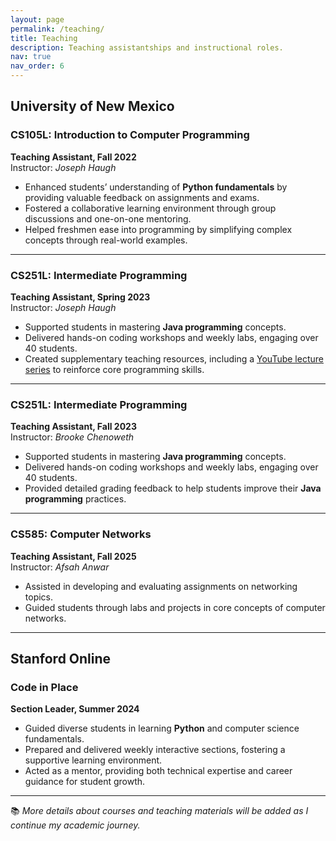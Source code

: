 ```yaml
---
layout: page
permalink: /teaching/
title: Teaching
description: Teaching assistantships and instructional roles.
nav: true
nav_order: 6
---
```


## University of New Mexico

### CS105L: Introduction to Computer Programming  
**Teaching Assistant, Fall 2022**  
Instructor: *Joseph Haugh*  
- Enhanced students’ understanding of **Python fundamentals** by providing valuable feedback on assignments and exams.
- Fostered a collaborative learning environment through group discussions and one-on-one mentoring.  
- Helped freshmen ease into programming by simplifying complex concepts through real-world examples.

---

### CS251L: Intermediate Programming  
**Teaching Assistant, Spring 2023**  
Instructor: *Joseph Haugh*  
- Supported students in mastering **Java programming** concepts.  
- Delivered hands-on coding workshops and weekly labs, engaging over 40 students.  
- Created supplementary teaching resources, including a [YouTube lecture series](https://www.youtube.com/playlist?list=PLZvGx3jASpqLR1ov522DFULkxbzQa7dNC) to reinforce core programming skills.  

---

### CS251L: Intermediate Programming  
**Teaching Assistant, Fall 2023**  
Instructor: *Brooke Chenoweth*  
- Supported students in mastering **Java programming** concepts.  
- Delivered hands-on coding workshops and weekly labs, engaging over 40 students.
- Provided detailed grading feedback to help students improve their **Java programming** practices. 

---

### CS585: Computer Networks  
**Teaching Assistant, Fall 2025**  
Instructor: *Afsah Anwar*
- Assisted in developing and evaluating assignments on networking topics.  
- Guided students through labs and projects in core concepts of computer networks.

---

## Stanford Online

### Code in Place  
**Section Leader, Summer 2024**  
- Guided diverse students in learning **Python** and computer science fundamentals.  
- Prepared and delivered weekly interactive sections, fostering a supportive learning environment.  
- Acted as a mentor, providing both technical expertise and career guidance for student growth.  

---

📚 *More details about courses and teaching materials will be added as I continue my academic journey.*
